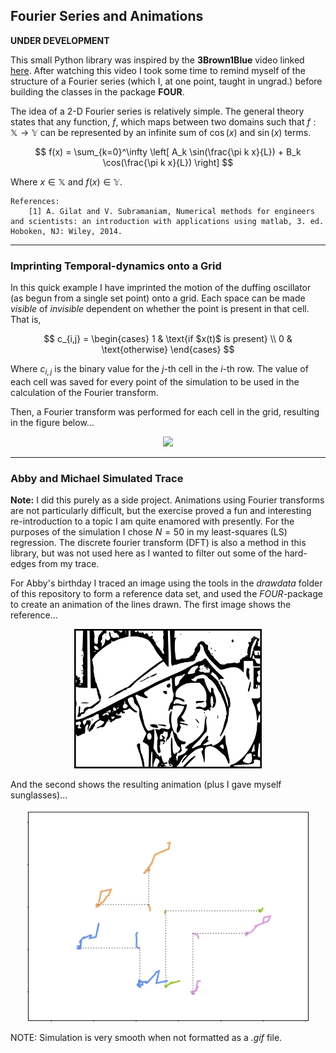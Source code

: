 ## Fourier Series and Animations

**UNDER DEVELOPMENT**

This small Python library was inspired by the **3Brown1Blue** video linked [here](https://www.youtube.com/watch?v=-qgreAUpPwM). After watching this video I took some time to remind myself of the structure of a Fourier series (which I, at one point, taught in ungrad.) before building the classes in the package **FOUR**.

The idea of a 2-D Fourier series is relatively simple. The general theory states that any function, $f$, which maps between two domains such that $f : \mathbb{X} \rightarrow \mathbb{Y}$ can be represented by an infinite sum of $\cos(x)$ and $\sin(x)$ terms.

$$
    f(x) = \sum_{k=0}^\infty \left[ A_k \sin(\frac{\pi k x}{L}) + B_k \cos(\frac{\pi k x}{L}) \right]
$$

Where $x \in \mathbb{X}$ and $f(x) \in \mathbb{Y}$.

    References:
        [1] A. Gilat and V. Subramaniam, Numerical methods for engineers and scientists: an introduction with applications using matlab, 3. ed. Hoboken, NJ: Wiley, 2014.

___

### Imprinting Temporal-dynamics onto a Grid

In this quick example I have imprinted the motion of the duffing oscillator (as begun from a single set point) onto a grid. Each space can be made *visible* of *invisible* dependent on whether the point is present in that cell. That is,

$$
    c_{i,j} = \begin{cases}
        1 & \text{if $x(t)$ is present} \\
        0 & \text{otherwise}
    \end{cases}
$$

Where $c_{i,j}$ is the binary value for the $j$-th cell in the $i$-th row. The value of each cell was saved for every point of the simulation to be used in the calculation of the Fourier transform.

Then, a Fourier transform was performed for each cell in the grid, resulting in the figure below...

<p align="center">
    <img src=duffing/grid.gif width=300 />
</p>


___

### Abby and Michael Simulated Trace

**Note:** I did this purely as a side project. Animations using Fourier transforms are not particularly difficult, but the exercise proved a fun and interesting re-introduction to a topic I am quite enamored with presently. For the purposes of the simulation I chose $N=50$ in my least-squares (LS) regression. The discrete fourier transform (DFT) is also a method in this library, but was not used here as I wanted to filter out some of the hard-edges from my trace.

For Abby's birthday I traced an image using the tools in the *drawdata* folder of this repository to form a reference data set, and used the *FOUR*-package to create an animation of the lines drawn. The first image shows the reference...

<p align="center">
    <img src=.archive/draw/images/abby_michael.png width=300 />
</p>

And the second shows the resulting animation (plus I gave myself sunglasses)...

<p align="center">
    <img src=abby_pkg/recording.gif width=450 />
</p>

NOTE: Simulation is very smooth when not formatted as a *.gif* file.
